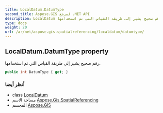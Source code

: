 ```yaml
---
title: LocalDatum.DatumType
second_title: Aspose.GIS لمرجع .NET API
description: LocalDatum ملكية. رقم صحيح يشير إلى طريقة القياس التي تم استخدامها.
type: docs
weight: 20
url: /ar/net/aspose.gis.spatialreferencing/localdatum/datumtype/
---
```

## LocalDatum.DatumType property

رقم صحيح يشير إلى طريقة القياس التي تم استخدامها.

```csharp
public int DatumType { get; }
```

### أنظر أيضا

* class [LocalDatum](../)
* مساحة الاسم [Aspose.Gis.SpatialReferencing](../../localdatum/)
* المجسم [Aspose.GIS](../../../)


